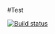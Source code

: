 #Test

[![Build status](https://ci.appveyor.com/api/projects/status/fk1l01esvesxalf8?svg=true)](https://ci.appveyor.com/project/ivangol739/ajs4-2)
